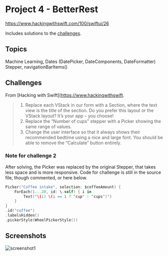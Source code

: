 # Project 4 - BetterRest

https://www.hackingwithswift.com/100/swiftui/26

Includes solutions to the [challenges](https://www.hackingwithswift.com/books/ios-swiftui/betterrest-wrap-up).

## Topics

Machine Learning, Dates (DatePicker, DateComponents, DateFormatter) Stepper, navigationBarItems()

## Challenges

From [Hacking with Swift](https://www.hackingwithswift.
>1.  Replace each VStack in our form with a Section, where the text view is the title of the section. Do you prefer this layout or the VStack layout? It’s your app – you choose!
>2.  Replace the “Number of cups” stepper with a Picker showing the same range of values.
>3.  Change the user interface so that it always shows their recommended bedtime using a nice and large font. You should be able to remove the “Calculate” button entirely.

### Note for challenge 2
After solving, the Picker was replaced by the original Stepper, that takes less space and is more responsive. Code for challenge is still in the source file, though commented, or here below.
```swift
Picker("Coffee intake", selection: $coffeeAmount) {
    ForEach(1...20, id: \.self) { i in
        Text("\(i) \(i == 1 ? "cup" : "cups")")
    }
}
.id("coffee")
.labelsHidden()
.pickerStyle(WheelPickerStyle())
```

## Screenshots

![screenshot1](screenshots/screen01.png)
